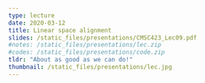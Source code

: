 ```yaml
---
type: lecture
date: 2020-03-12
title: Linear space alignment
slides: /static_files/presentations/CMSC423_Lec09.pdf
#notes: /static_files/presentations/lec.zip
#codes: /static_files/presentations/code.zip
tldr: "About as good as we can do!"
thumbnail: /static_files/presentations/lec.jpg
---
```

